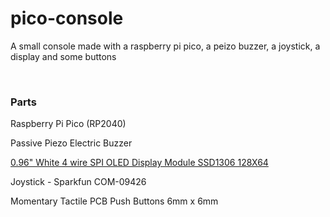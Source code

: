 # pico-console
A small console made with a raspberry pi pico, a peizo buzzer, a joystick, a display and some buttons

<br>

### Parts

Raspberry Pi Pico (RP2040)

Passive Piezo Electric Buzzer

<a href="https://www.banggood.com/Geekcreit-0_96-Inch-4Pin-White-IIC-I2C-OLED-Display-Module-12864-LED-Geekcreit-for-Arduino-products-that-work-with-official-Arduino-boards-p-958196.html">0.96" White 4 wire SPI OLED Display Module SSD1306 128X64</a>

Joystick - Sparkfun COM-09426

Momentary Tactile PCB Push Buttons 6mm x 6mm
